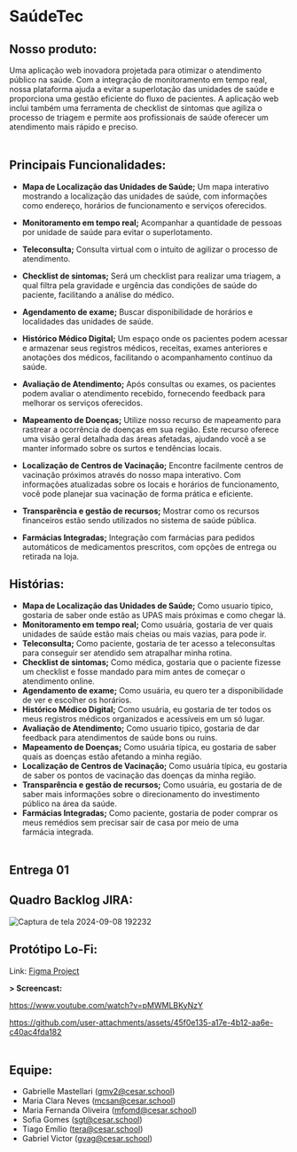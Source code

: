 # SaúdeTec

## Nosso produto:

Uma aplicação web inovadora projetada para otimizar o atendimento público na saúde. Com a integração de monitoramento em tempo real, nossa plataforma ajuda a evitar a superlotação das unidades de saúde e proporciona uma gestão eficiente do fluxo de pacientes. A aplicação web inclui também uma ferramenta de checklist de sintomas que agiliza o processo de triagem e permite aos profissionais de saúde oferecer um atendimento mais rápido e preciso.

<img src="https://camo.githubusercontent.com/2722992d519a722218f896d5f5231d49f337aaff4514e78bd59ac935334e916a/68747470733a2f2f692e696d6775722e636f6d2f77617856496d762e706e67" width="750px" height="5px"/>

## Principais Funcionalidades:

- **Mapa de Localização das Unidades de Saúde;** Um mapa interativo mostrando a localização das unidades de saúde, com informações como endereço, horários de funcionamento e serviços oferecidos.

- **Monitoramento em tempo real;** Acompanhar a quantidade de pessoas por unidade de saúde para evitar o superlotamento.

- **Teleconsulta;** Consulta virtual com o intuito de agilizar o processo de atendimento.
  
- **Checklist de sintomas;** Será um checklist para realizar uma triagem, a qual filtra pela gravidade e urgência das condições de saúde do paciente, facilitando a análise do médico.
 
- **Agendamento de exame;** Buscar disponibilidade de horários e localidades das unidades de saúde.

- **Histórico Médico Digital;** Um espaço onde os pacientes podem acessar e armazenar seus registros médicos, receitas, exames anteriores e anotações dos médicos, facilitando o acompanhamento contínuo da saúde.
  
- **Avaliação de Atendimento;** Após consultas ou exames, os pacientes podem avaliar o atendimento recebido, fornecendo feedback para melhorar os serviços oferecidos.

- **Mapeamento de Doenças;** Utilize nosso recurso de mapeamento para rastrear a ocorrência de doenças em sua região. Este recurso oferece uma visão geral detalhada das áreas afetadas, ajudando você a se manter informado sobre os surtos e tendências locais.

- **Localização de Centros de Vacinação;** Encontre facilmente centros de vacinação próximos através do nosso mapa interativo. Com informações atualizadas sobre os locais e horários de funcionamento, você pode planejar sua vacinação de forma prática e eficiente.

- **Transparência e gestão de recursos;** Mostrar como os recursos financeiros estão sendo utilizados no sistema de saúde pública.
 
- **Farmácias Integradas;** Integração com farmácias para pedidos automáticos de medicamentos prescritos, com opções de entrega ou retirada na loja.

## Histórias:

- **Mapa de Localização das Unidades de Saúde;** Como usuario tipico, gostaria de saber onde estão as UPAS mais próximas e como chegar lá.
- **Monitoramento em tempo real;** Como usuária, gostaria de ver quais unidades de saúde estão mais cheias ou mais vazias, para pode ir.
- **Teleconsulta;** Como paciente, gostaria de ter acesso a teleconsultas para conseguir ser atendido sem atrapalhar minha rotina.
- **Checklist de sintomas;** Como médica, gostaria que o paciente fizesse um checklist e fosse mandado para mim antes de começar o atendimento online.
- **Agendamento de exame;** Como usuária, eu quero ter a disponibilidade de ver e escolher os horários.
- **Histórico Médico Digital;** Como usuária, eu gostaria de ter todos os meus registros médicos organizados e acessíveis em um só lugar.
- **Avaliação de Atendimento;** Como usuario tipico, gostaria de dar feedback para atendimentos de saúde bons ou ruins.
- **Mapeamento de Doenças;** Como usuária típica, eu gostaria de saber quais as doenças estão afetando a minha região.
- **Localização de Centros de Vacinação;** Como usuária típica, eu gostaria de saber os pontos de vacinação das doenças da minha região.
- **Transparência e gestão de recursos;** Como usuária, eu gostaria de de saber mais informações sobre o direcionamento do investimento público na área da saúde.
- **Farmácias Integradas;** Como paciente,  gostaria de poder comprar os meus remédios sem precisar sair de casa por meio de uma farmácia integrada.

<img src="https://camo.githubusercontent.com/2722992d519a722218f896d5f5231d49f337aaff4514e78bd59ac935334e916a/68747470733a2f2f692e696d6775722e636f6d2f77617856496d762e706e67" width="750px" height="5px"/>

## Entrega 01

## Quadro Backlog JIRA:

![Captura de tela 2024-09-08 192232](https://github.com/user-attachments/assets/1f193c2a-b05b-4d45-bb53-bb2b9578f50e)

## Protótipo Lo-Fi:

Link: [Figma Project](https://www.figma.com/proto/2py1Ek34vqbmArGG4y6Clh/Untitled?node-id=6-149&t=l9T1XK45B7QUgRh8-1)

**> Screencast:** 

https://www.youtube.com/watch?v=pMWMLBKyNzY

https://github.com/user-attachments/assets/45f0e135-a17e-4b12-aa6e-c40ac4fda182

<img src="https://camo.githubusercontent.com/2722992d519a722218f896d5f5231d49f337aaff4514e78bd59ac935334e916a/68747470733a2f2f692e696d6775722e636f6d2f77617856496d762e706e67" width="750px" height="5px"/>

## Equipe:

- Gabrielle Mastellari (gmv2@cesar.school)
- Maria Clara Neves (mcsan@cesar.school)
- Maria Fernanda Oliveira (mfomd@cesar.school)
- Sofia Gomes (sgt@cesar.school)
- Tiago Emílio (tera@cesar.school)
- Gabriel Victor (gvag@cesar.school)
